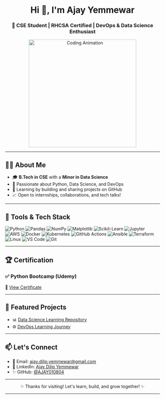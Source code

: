 <h1 align="center">Hi 👋, I'm Ajay Yemmewar</h1>
<h3 align="center">🚀 CSE Student | RHCSA Certified | DevOps & Data Science Enthusiast</h3>

<p align="center">
  <img src="https://media.giphy.com/media/qgQUggAC3Pfv687qPC/giphy.gif" width="350" alt="Coding Animation" />
</p>

---

## 👨‍💻 About Me

- 🎓 **B.Tech in CSE** with a **Minor in Data Science**
- 🧠 Passionate about Python, Data Science, and DevOps
- 🚀 Learning by building and sharing projects on GitHub
- 📈 Open to internships, collaborations, and tech talks!

---

## 🔧 Tools & Tech Stack

![Python](https://img.shields.io/badge/Python-3776AB?style=flat&logo=python&logoColor=white)
![Pandas](https://img.shields.io/badge/Pandas-150458?style=flat&logo=pandas&logoColor=white)
![NumPy](https://img.shields.io/badge/NumPy-013243?style=flat&logo=numpy&logoColor=white)
![Matplotlib](https://img.shields.io/badge/Matplotlib-11557C?style=flat&logo=plotly&logoColor=white)
![Scikit-Learn](https://img.shields.io/badge/Scikit--Learn-F7931E?style=flat&logo=scikit-learn&logoColor=white)
![Jupyter](https://img.shields.io/badge/Jupyter-F37626?style=flat&logo=jupyter&logoColor=white)
![AWS](https://img.shields.io/badge/AWS-232F3E?style=flat&logo=amazon-aws&logoColor=white)
![Docker](https://img.shields.io/badge/Docker-2496ED?style=flat&logo=docker&logoColor=white)
![Kubernetes](https://img.shields.io/badge/Kubernetes-326CE5?style=flat&logo=kubernetes&logoColor=white)
![GitHub Actions](https://img.shields.io/badge/GitHub%20Actions-2088FF?style=flat&logo=github-actions&logoColor=white)
![Ansible](https://img.shields.io/badge/Ansible-EE0000?style=flat&logo=ansible&logoColor=white)
![Terraform](https://img.shields.io/badge/Terraform-623CE4?style=flat&logo=terraform&logoColor=white)
![Linux](https://img.shields.io/badge/Linux-FCC624?style=flat&logo=linux&logoColor=black)
![VS Code](https://img.shields.io/badge/VS%20Code-007ACC?style=flat&logo=visual-studio-code&logoColor=white)
![Git](https://img.shields.io/badge/Git-F05032?style=flat&logo=git&logoColor=white)

---

## 🏆 Certification

### ✅ Python Bootcamp (Udemy)
📜 [View Certificate](https://www.udemy.com/certificate/UC-0c31dbe6-c732-4975-8618-c54988721b9c/)

---

## 📂 Featured Projects

- 📊 [Data Science Learning Repository](https://github.com/AJAY010804/data-science-learning)
- ⚙️ [DevOps Learning Journey](https://github.com/AJAY010804/devops-learning-journey)

---

## 📫 Let's Connect

<!---
[![LinkedIn](https://img.shields.io/badge/LinkedIn-Ajay_Yemmewar-blue?style=flat&logo=linkedin&logoColor=white)](https://www.linkedin.com/in/ajay-dilip-yemmewar-b9b5372b3/)
[![Gmail](https://img.shields.io/badge/Gmail-ajay.dilip.yemmewar@gmail.com-D14836?style=flat&logo=gmail&logoColor=white)](mailto:ajay.dilip.yemmewar@gmail.com)
[![GitHub](https://img.shields.io/badge/GitHub-AJAY010804-181717?style=flat&logo=github&logoColor=white)](https://github.com/AJAY010804)    --->
- 📧 Email: [ajay.dilip.yemmewar@gmail.com](mailto:ajay.dilip.yemmewar@gmail.com)
- 💼 LinkedIn: [Ajay Dilip Yemmewar](https://www.linkedin.com/in/ajay-dilip-yemmewar-b9b5372b3/)
- ✨ GitHub: [@AJAY010804](https://github.com/AJAY010804)

---

<p align="center">✨ Thanks for visiting! Let's learn, build, and grow together! ✨</p>

---



<!---
AJAY010804/AJAY010804 is a ✨ special ✨ repository because its `README.md` (this file) appears on your GitHub profile.
You can click the Preview link to take a look at your changes.
<p align="center">Thanks for visiting my profile! Let's connect, collaborate, and grow together 🚀</p>
--->
